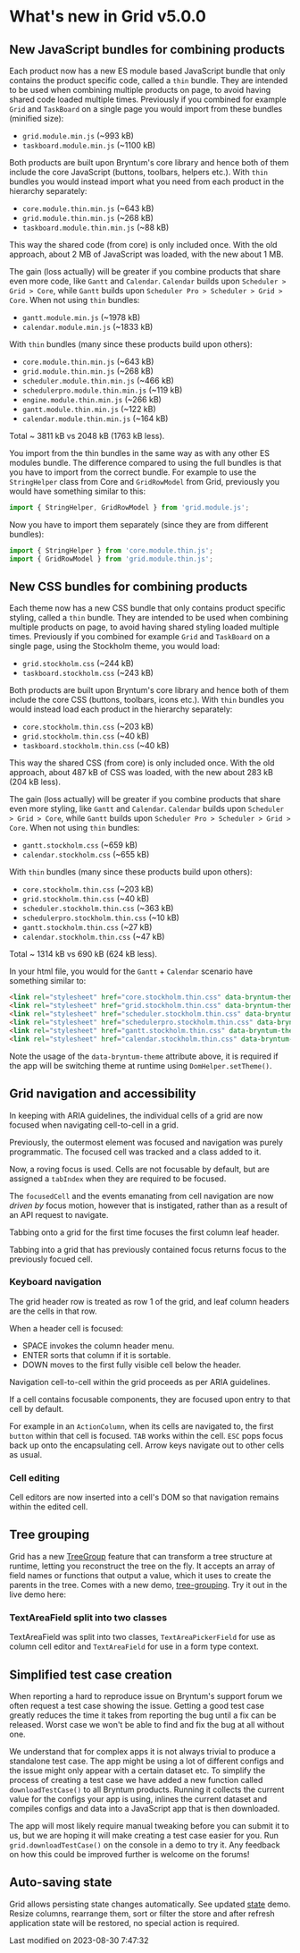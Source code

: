 # What's new in Grid v5.0.0

## New JavaScript bundles for combining products

Each product now has a new ES module based JavaScript bundle that only contains the product specific code, called a 
`thin` bundle. They are intended to be used when combining multiple products on page, to avoid having shared code loaded
multiple times. Previously if you combined for example `Grid` and `TaskBoard` on a single page you would import from 
these bundles (minified size):

* `grid.module.min.js` (~993 kB)
* `taskboard.module.min.js` (~1100 kB)

Both products are built upon Bryntum's core library and hence both of them include the core JavaScript (buttons, 
toolbars, helpers etc.). With `thin` bundles you would instead import what you need from each product in the hierarchy 
separately: 

* `core.module.thin.min.js` (~643 kB)
* `grid.module.thin.min.js` (~268 kB)
* `taskboard.module.thin.min.js` (~88 kB)

This way the shared code (from core) is only included once. With the old approach, about 2 MB of JavaScript was loaded,
with the new about 1 MB.

The gain (loss actually) will be greater if you combine products that share even more code, like `Gantt` and
`Calendar`. `Calendar` builds upon `Scheduler > Grid > Core`, while `Gantt` builds upon `Scheduler Pro > Scheduler >
Grid > Core`. When not using `thin` bundles:

* `gantt.module.min.js` (~1978 kB)
* `calendar.module.min.js` (~1833 kB)

With `thin` bundles (many since these products build upon others):

* `core.module.thin.min.js` (~643 kB)
* `grid.module.thin.min.js` (~268 kB)
* `scheduler.module.thin.min.js` (~466 kB)
* `schedulerpro.module.thin.min.js` (~119 kB)
* `engine.module.thin.min.js` (~266 kB)
* `gantt.module.thin.min.js` (~122 kB)
* `calendar.module.thin.min.js` (~164 kB)

Total ~ 3811 kB vs 2048 kB (1763 kB less).

You import from the thin bundles in the same way as with any other ES modules bundle. The difference compared to using
the full bundles is that you have to import from the correct bundle. For example to use the `StringHelper` class from 
Core and `GridRowModel` from Grid, previously you would have something similar to this:

```javascript
import { StringHelper, GridRowModel } from 'grid.module.js';
```

Now you have to import them separately (since they are from different bundles):

```javascript
import { StringHelper } from 'core.module.thin.js';
import { GridRowModel } from 'grid.module.thin.js';
```

## New CSS bundles for combining products

Each theme now has a new CSS bundle that only contains product specific styling, called a `thin` bundle. They are
intended to be used when combining multiple products on page, to avoid having shared styling loaded multiple times.
Previously if you combined for example `Grid` and `TaskBoard` on a single page, using the Stockholm theme, you would
load:

* `grid.stockholm.css` (~244 kB)
* `taskboard.stockholm.css` (~243 kB)

Both products are built upon Bryntum's core library and hence both of them include the core CSS (buttons, toolbars,
icons etc.). With `thin` bundles you would instead load each product in the hierarchy separately:

* `core.stockholm.thin.css` (~203 kB)
* `grid.stockholm.thin.css` (~40 kB)
* `taskboard.stockholm.thin.css` (~40 kB)

This way the shared CSS (from core) is only included once. With the old approach, about 487 kB of CSS was loaded, with
the new about 283 kB (204 kB less).

The gain (loss actually) will be greater if you combine products that share even more styling, like `Gantt` and
`Calendar`. `Calendar` builds upon `Scheduler > Grid > Core`, while `Gantt` builds upon `Scheduler Pro > Scheduler >
Grid > Core`. When not using `thin` bundles:

* `gantt.stockholm.css` (~659 kB)
* `calendar.stockholm.css` (~655 kB)

With `thin` bundles (many since these products build upon others):

* `core.stockholm.thin.css` (~203 kB)
* `grid.stockholm.thin.css` (~40 kB)
* `scheduler.stockholm.thin.css` (~363 kB)
* `schedulerpro.stockholm.thin.css` (~10 kB)
* `gantt.stockholm.thin.css` (~27 kB)
* `calendar.stockholm.thin.css` (~47 kB)

Total ~ 1314 kB vs 690 kB (624 kB less).

In your html file, you would for the `Gantt` + `Calendar` scenario have something similar to:

```html
<link rel="stylesheet" href="core.stockholm.thin.css" data-bryntum-theme>  
<link rel="stylesheet" href="grid.stockholm.thin.css" data-bryntum-theme>  
<link rel="stylesheet" href="scheduler.stockholm.thin.css" data-bryntum-theme>  
<link rel="stylesheet" href="schedulerpro.stockholm.thin.css" data-bryntum-theme>  
<link rel="stylesheet" href="gantt.stockholm.thin.css" data-bryntum-theme>  
<link rel="stylesheet" href="calendar.stockholm.thin.css" data-bryntum-theme>  
```

<div class="note">
Note the usage of the <code>data-bryntum-theme</code> attribute above, it is required if the app will be switching theme 
at runtime using <code>DomHelper.setTheme()</code>.
</div>

## Grid navigation and accessibility
In keeping with ARIA guidelines, the individual cells of a grid are now focused when navigating
cell-to-cell in a grid.

Previously, the outermost element was focused and navigation was purely programmatic. The focused
cell was tracked and a class added to it.

Now, a roving focus is used. Cells are not focusable by default, but are assigned a `tabIndex` when
they are required to be focused.

The `focusedCell` and the events emanating from cell navigation are now *driven by* focus motion, however
that is instigated, rather than as a result of an API request to navigate.

Tabbing onto a grid for the first time focuses the first column leaf header.

Tabbing into a grid that has previously contained focus returns focus to the previously focued cell.

### Keyboard navigation
The grid header row is treated as row 1 of the grid, and leaf column headers are the cells in that row.

When a header cell is focused: 

* SPACE invokes the column header menu.
* ENTER sorts that column if it is sortable.
* DOWN moves to the first fully visible cell below the header.

Navigation cell-to-cell within the grid proceeds as per ARIA guidelines.

If a cell contains focusable components, they are focused upon entry to that cell by default.

For example in an `ActionColumn`, when its cells are navigated to, the first `button` within that cell
is focused. `TAB` works within the cell. `ESC` pops focus back up onto the encapsulating cell. Arrow keys navigate out 
to other cells as usual.

### Cell editing
Cell editors are now inserted into a cell's DOM so that navigation remains within the edited cell.

## Tree grouping

Grid has a new [TreeGroup](#Grid/feature/TreeGroup) feature that can transform a tree structure at runtime, letting you
reconstruct the tree on the fly. It accepts an array of field names or functions that output a value, which it uses to
create the parents in the tree. Comes with a new demo, 
[tree-grouping](https://bryntum.com/products/grid/examples/tree-grouping/).
Try it out in the live demo here:

<div class="external-example" data-file="Grid/guides/whats-new/5.0.0/TreeGroup.js"></div>

### TextAreaField split into two classes

TextAreaField was split into two classes, `TextAreaPickerField` for use as column cell editor and `TextAreaField`
for use in a form type context.

## Simplified test case creation

When reporting a hard to reproduce issue on Bryntum's support forum we often request a test case showing the issue.
Getting a good test case greatly reduces the time it takes from reporting the bug until a fix can be released. Worst
case we won't be able to find and fix the bug at all without one.

We understand that for complex apps it is not always trivial to produce a standalone test case. The app might be using
a lot of different configs and the issue might only appear with a certain dataset etc. To simplify the process of
creating a test case we have added a new function called `downloadTestCase()` to all Bryntum products. Running it
collects the current value for the configs your app is using, inlines the current dataset and compiles configs and data
into a JavaScript app that is then downloaded.

The app will most likely require manual tweaking before you can submit it to us, but we are hoping it will make creating
a test case easier for you. Run `grid.downloadTestCase()` on the console in a demo to try it. Any feedback on how
this could be improved further is welcome on the forums!

## Auto-saving state

Grid allows persisting state changes automatically. See updated
[state](https://bryntum.com/products/grid/examples/state/) demo.
Resize columns, rearrange them, sort or filter the store and after refresh application state will be restored, no
special action is required.


<p class="last-modified">Last modified on 2023-08-30 7:47:32</p>